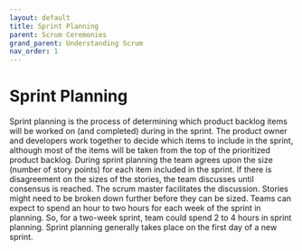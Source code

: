 ```yaml
---
layout: default
title: Sprint Planning
parent: Scrum Ceremonies
grand_parent: Understanding Scrum
nav_order: 1
---
```


# Sprint Planning

Sprint planning is the process of determining which product backlog items will be worked on (and completed) during in the sprint. The product owner 
and developers work together to decide which items to include in the sprint, although most of the items will be taken from the top of the prioritized 
product backlog. During sprint planning the team agrees upon the size (number of story points) for each item included in the sprint. If there is 
disagreement on the sizes of the stories, the team discusses until consensus is reached. The scrum master facilitates the discussion. Stories might 
need to be broken down further before they can be sized. Teams can expect to spend an hour to two hours for each week of the sprint in planning. 
So, for a two-week sprint, team could spend 2 to 4 hours in sprint planning. Sprint planning generally takes place on the first day of a new sprint.
